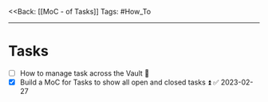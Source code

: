 <<Back: [[MoC - of Tasks]]
Tags: #How_To 



---
# Tasks

- [ ] How to manage task across the Vault 🔼
- [x] Build a MoC for Tasks to show all open and closed tasks ⏫ ✅ 2023-02-27
